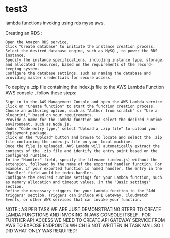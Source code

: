 # test3
lambda functions invoking using rds mysq aws.



Creating an RDS :

    Open the Amazon RDS service.
    Click "Create database" to initiate the instance creation process.
    Select the desired database engine, such as MySQL, to power the RDS instance.
    Specify the instance specifications, including instance type, storage, and allocated resources, based on the requirements of the record-keeping system.
    Configure the database settings, such as naming the database and providing master credentials for secure access.
    
To deploy a .zip file containing the index.js file to the AWS Lambda Function AWS console , follow these steps:

    Sign in to the AWS Management Console and open the AWS Lambda service.
    Click on "Create function" to start the function creation process.
    Choose an authoring option, such as "Author from scratch" or "Use a blueprint," based on your requirements.
    Provide a name for the Lambda function and select the desired runtime environment, such as Node.js.
    Under "Code entry type," select "Upload a .zip file" to upload your deployment package.
    Click on the "Upload" button and browse to locate and select the .zip file containing the index.js file on your local machine.
    Once the file is uploaded, AWS Lambda will automatically extract the contents of the .zip file and identify the entry point based on the configured runtime.
    In the "Handler" field, specify the filename (index.js) without the extension, followed by the name of the exported handler function. For example, if your exported function is named handler, the entry in the "Handler" field would be index.handler.
    Configure the desired runtime settings for your Lambda function, such as memory allocation and timeout values, in the "Basic settings" section.
    Define the necessary triggers for your Lambda function in the "Add triggers" section. Triggers can include API Gateway, CloudWatch Events, or other AWS services that can invoke your function.    

NOTE:: AS PER TASK WE ARE JUST DEMONSTRATING STEPS TO CREATE LAMDA FUNCTIONS AND INVOKING IN AWS CONSOLE ITSELF .  FOR FURTHER API ACCESS WE NEED TO CREATE API GATEWAY SERVICE FROM AWS TO EXPOSE ENDPOINTS WHICH IS NOT WRITTEN IN TASK MAIL SO I DID WHAT ONLY WAS REQUIRED!

